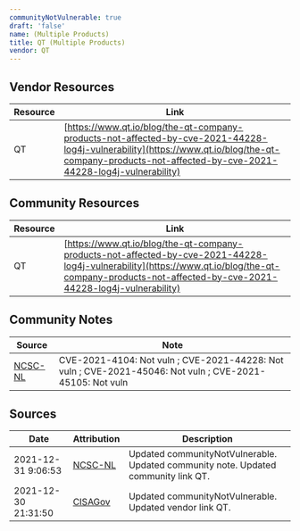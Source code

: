 ```yaml
---
communityNotVulnerable: true
draft: 'false'
name: (Multiple Products)
title: QT (Multiple Products)
vendor: QT
---
```


## Vendor Resources
| Resource | Link |
| --- | --- |
| QT | [https://www.qt.io/blog/the-qt-company-products-not-affected-by-cve-2021-44228-log4j-vulnerability](https://www.qt.io/blog/the-qt-company-products-not-affected-by-cve-2021-44228-log4j-vulnerability) |

## Community Resources
| Resource | Link |
| --- | --- |
| QT | [https://www.qt.io/blog/the-qt-company-products-not-affected-by-cve-2021-44228-log4j-vulnerability](https://www.qt.io/blog/the-qt-company-products-not-affected-by-cve-2021-44228-log4j-vulnerability) |

## Community Notes
| Source | Note |
| --- | --- |
| [NCSC-NL](https://github.com/NCSC-NL/log4shell/blob/main/software/README.md) | CVE-2021-4104: Not vuln ; CVE-2021-44228: Not vuln ; CVE-2021-45046: Not vuln ; CVE-2021-45105: Not vuln </ul> |

## Sources
| Date | Attribution | Description |
| --- | --- | --- |
| 2021-12-31 9:06:53 | [NCSC-NL](https://github.com/NCSC-NL/log4shell/blob/main/software/README.md) | Updated communityNotVulnerable. Updated community note. Updated community link QT.  |
| 2021-12-30 21:31:50 | [CISAGov](https://raw.githubusercontent.com/cisagov/log4j-affected-db/develop/README.md) | Updated communityNotVulnerable. Updated vendor link QT.  |
